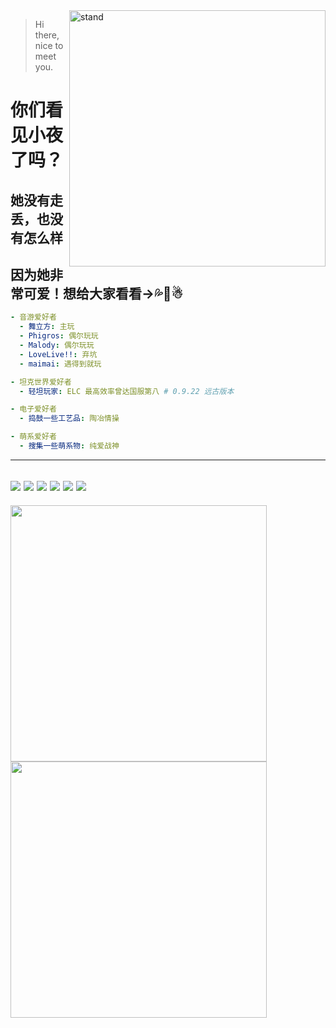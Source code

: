 <img align='right' src='https://i.loli.net/2021/08/25/sILl6XREJMDPAmt.png' width='410px' alt="stand" />

> Hi there, nice to meet you.

# 你们看见小夜了吗？
## 她没有走丢，也没有怎么样
## 因为她非常可爱！想给大家看看→💦💨☃
```yaml
- 音游爱好者
  - 舞立方: 主玩
  - Phigros: 偶尔玩玩
  - Malody: 偶尔玩玩
  - LoveLive!!: 弃坑
  - maimai: 遇得到就玩

- 坦克世界爱好者
  - 轻坦玩家: ELC 最高效率曾达国服第八 # 0.9.22 远古版本

- 电子爱好者
  - 捣鼓一些工艺品: 陶冶情操

- 萌系爱好者
  - 搜集一些萌系物: 纯爱战神
```
---
[![](https://img.shields.io/badge/💖_Live_In-_China-e60000?style=flat-square)]()
[![](https://img.shields.io/badge/🤣_Language-汉语、吴语、English-pink?style=flat-square)]()
[![](https://img.shields.io/badge/IDE-Visual_Studio_Code-007ACC?style=flat-square&logo=Visual-Studio-Code)]()
[![](https://img.shields.io/badge/OS-Windows_10-0078D6?style=flat-square&logo=Windows)]()
[![](https://img.shields.io/badge/Favour-JavaScript-339933?style=flat-square&logo=Node.js)]()
[![](https://img.shields.io/badge/Work_With-TypeScript-337ab7?style=flat-square&logo=TypeScript)]()
---
<img src="https://github-readme-stats.vercel.app/api?username=Giftia&count_private=true&show_icons=true&locale=cn&include_all_commits=true" width='410px' />
<img src="https://github-readme-stats.vercel.app/api/wakatime?username=giftia" width='410px' />
